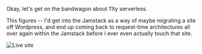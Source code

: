 Okay, let's get on the bandwagon about 11ty serverless.

This figures -- I'd get into the Jamstack as a way of maybe migrating a site off Wordpress, and end up coming back to request-time architectures all over again within the Jamstack before I ever even actually touch that site.

![Live site](https://11ty-serverless-hopefully.netlify.app)